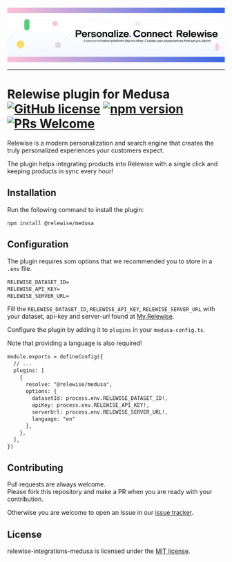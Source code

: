 <p align="center">
  <a href="https://www.relewise.com/">
    <img alt="Relewise" src=".github/banner.png">
  </a>
</p>

---
# Relewise plugin for Medusa [![GitHub license](https://img.shields.io/badge/license-MIT-blue.svg)](./LICENSE) [![npm version](https://badge.fury.io/js/@relewise%2Fmedusa.svg)](https://badge.fury.io/js/@relewise%2Fmedusa) [![PRs Welcome](https://img.shields.io/badge/PRs-welcome-brightgreen.svg)](https://github.com/Relewise/relewise-integrations-medusa/pulls)
Relewise is a modern personalization and search engine that creates the truly personalized experiences your customers expect.

The plugin helps integrating products into Relewise with a single click and keeping products in sync every hour!

## Installation
Run the following command to install the plugin:

```W
npm install @relewise/medusa
```

## Configuration

The plugin requires som options that we recommended you to store in a `.env` file.

```W
RELEWISE_DATASET_ID=
RELEWISE_API_KEY=
RELEWISE_SERVER_URL=
```

Fill the `RELEWISE_DATASET_ID`, `RELEWISE_API_KEY`, `RELEWISE_SERVER_URL` with your dataset, api-key and server-url found at [My.Relewise](https://my.relewise.com/developer-settings).

Configure the plugin by adding it to `plugins` in your `medusa-config.ts`.

Note that providing a language is also required!

```W
module.exports = defineConfig({
  // ...
  plugins: [
    {
      resolve: "@relewise/medusa",
      options: {
        datasetId: process.env.RELEWISE_DATASET_ID!,
        apiKey: process.env.RELEWISE_API_KEY!,
        serverUrl: process.env.RELEWISE_SERVER_URL!,
        language: "en"
      },
    },
  ],
})
```

## Contributing

Pull requests are always welcome.  
Please fork this repository and make a PR when you are ready with your contribution.  

Otherwise you are welcome to open an Issue in our [issue tracker](https://github.com/Relewise/relewise-integrations-medusa/issues).

## License

relewise-integrations-medusa is licensed under the [MIT license](./LICENSE).
